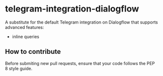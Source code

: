 # telegram-integration-dialogflow
A substitute for the default Telegram integration on Dialogflow that supports advanced features:
* inline queries

## How to contribute
Before submiting new pull requests, ensure that your code follows the PEP 8 style guide.
